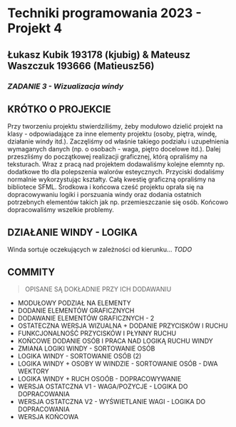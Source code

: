 # Techniki programowania 2023 - Projekt 4
## Łukasz Kubik 193178 (kjubig) & Mateusz Waszczuk 193666 (Matieusz56)

### _ZADANIE 3 - Wizualizacja windy_

## KRÓTKO O PROJEKCIE

Przy tworzeniu projektu stwierdziliśmy, żeby modułowo dzielić projekt na klasy - odpowiadające za inne elementy projektu (osoby, piętra, windę, działanie windy itd.). 
Zaczęliśmy od właśnie takiego podziału i uzupełnienia wymaganych danych (np. o osobach - waga, piętro docelowe itd.). Dalej przeszliśmy do początkowej realizacji graficznej, którą opraliśmy
na teksturach. Wraz z pracą nad projektem dodawaliśmy kolejne elemnty np. dodatkowe tło dla polepszenia walorów esteycznych. Przyciski dodaliśmy normalnie wykorzystując kształty. Całą kwestię graficzną opraliśmy na bibliotece SFML. 
Środkowa i końcowa cześć projektu oprała się na dopracowywaniu logiki i porszuania windy oraz dodania ostatnich potrzebnych elementów takich jak np. przemieszczanie się osób. Końcowo dopracowaliśmy wszelkie problemy.

## DZIAŁANIE WINDY - LOGIKA

Winda sortuje oczekujących w zależności od kierunku... _TODO_

## COMMITY
> OPISANE SĄ DOKŁADNIE PRZY ICH DODAWANIU
- MODUŁOWY PODZIAŁ NA ELEMENTY
- DODANIE ELEMENTÓW GRAFICZNYCH
- DODAWANIE ELEMENTÓW GRAFICZNYCH - 2
- OSTATECZNA WERSJA WIZUALNA + DODANIE PRZYCISKÓW I RUCHU
- FUNKCJONALNOŚĆ PRZYCISKÓW I PŁYNNY RUCHU
- KOŃCOWE DODANIE OSÓB I PRACA NAD LOGIKĄ RUCHU WINDY
- ZMIANA LOGIKI WINDY - SORTOWANIE OSÓB
- LOGIKA WINDY - SORTOWANIE OSÓB (2)
- LOGIKA WINDY + OSOBY W WINDZIE - SORTOWANIE OSÓB - DWA WEKTORY
- LOGIKA WINDY + RUCH OSOÓB - DOPRACOWYWANIE
- WERSJA OSTATCZNA V1 - WAGA/POZYCJE - LOGIKA DO DOPRACOWANIA
- WERSJA OSTATCZNA V2 - WYŚWIETLANIE WAGI - LOGIKA DO DOPRACOWANIA
- WERSJA KOŃCOWA

